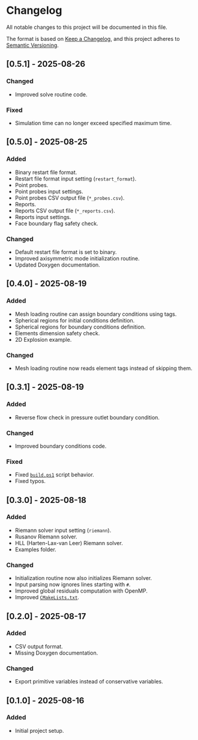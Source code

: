 # Changelog

All notable changes to this project will be documented in this file.

The format is based on [Keep a Changelog](https://keepachangelog.com/en/1.1.0/),
and this project adheres to [Semantic Versioning](https://semver.org/spec/v2.0.0.html).

## [0.5.1] - 2025-08-26

### Changed

- Improved solve routine code.

### Fixed

- Simulation time can no longer exceed specified maximum time.

## [0.5.0] - 2025-08-25

### Added

- Binary restart file format.
- Restart file format input setting (`restart_format`).
- Point probes.
- Point probes input settings.
- Point probes CSV output file (`*_probes.csv`).
- Reports.
- Reports CSV output file (`*_reports.csv`).
- Reports input settings.
- Face boundary flag safety check.

### Changed

- Default restart file format is set to binary.
- Improved axisymmetric mode initialization routine.
- Updated Doxygen documentation.

## [0.4.0] - 2025-08-19

### Added

- Mesh loading routine can assign boundary conditions using tags.
- Spherical regions for initial conditions definition.
- Spherical regions for boundary conditions definition.
- Elements dimension safety check.
- 2D Explosion example.

### Changed

- Mesh loading routine now reads element tags instead of skipping them.

## [0.3.1] - 2025-08-19

### Added

- Reverse flow check in pressure outlet boundary condition.

### Changed

- Improved boundary conditions code.

### Fixed

- Fixed [`build.ps1`](build.ps1) script behavior.
- Fixed typos.

## [0.3.0] - 2025-08-18

### Added

- Riemann solver input setting (`riemann`).
- Rusanov Riemann solver.
- HLL (Harten-Lax-van Leer) Riemann solver.
- Examples folder.

### Changed

- Initialization routine now also initializes Riemann solver.
- Input parsing now ignores lines starting with `#`.
- Improved global residuals computation with OpenMP.
- Improved [`CMakeLists.txt`](CMakeLists.txt).

## [0.2.0] - 2025-08-17

### Added

- CSV output format.
- Missing Doxygen documentation.

### Changed

- Export primitive variables instead of conservative variables.

## [0.1.0] - 2025-08-16

### Added

- Initial project setup.
